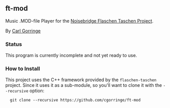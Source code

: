 ## ft-mod
Music .MOD-file Player for the [Noisebridge Flaschen Taschen Project](https://noisebridge.net/wiki/Flaschen_Taschen).

By [Carl Gorringe](http://carl.gorringe.org)

### Status

This program is currently incomplete and not yet ready to use.


### How to Install

This project uses the C++ framework provided by the `flaschen-taschen` project.
Since it uses it as a sub-module, so you'll want to clone it with the `--recursive` option:

```
  git clone --recursive https://github.com/cgorringe/ft-mod
```

